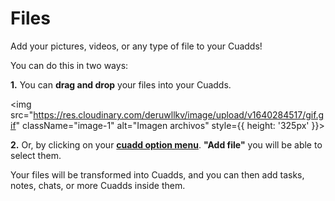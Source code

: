 # Files

Add your pictures, videos, or any type of file to your Cuadds!

You can do this in two ways:

**1.** You can **drag and drop** your files into your Cuadds.

<img src="https://res.cloudinary.com/deruwllkv/image/upload/v1640284517/gif.gif" className="image-1" alt="Imagen archivos" style={{ height: '325px' }}></img> 

**2.** Or, by clicking on your [**cuadd option menu**](./CuaddOptionMenu.md). **"Add file"** you will be able to select them. 

Your files will be transformed into Cuadds, and you can then add tasks, notes, chats, or more Cuadds inside them.